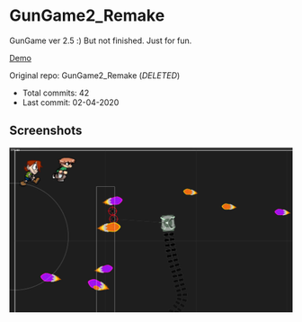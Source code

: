 # GunGame2_Remake

GunGame ver 2.5 :) But not finished. Just for fun.

[Demo](https://hoangtran0410.github.io/p5js-playground/2020/gungame2-remake/)

Original repo: GunGame2_Remake (*DELETED*)
+ Total commits: 42
+ Last commit: 02-04-2020


## Screenshots

![screenshot](./1.png)
